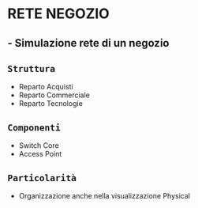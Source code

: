 # RETE NEGOZIO

## - Simulazione rete di un negozio
## `Struttura`
- Reparto Acquisti
- Reparto Commerciale
- Reparto Tecnologie
## `Componenti`
- Switch Core
- Access Point
## `Particolarità`
- Organizzazione anche nella visualizzazione Physical
